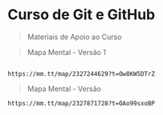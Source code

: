 
<h1>Curso de Git e GitHub </h1>

>Materiais de Apoio ao Curso

>Mapa Mental - Versão 1

```

https://mm.tt/map/2327244629?t=Ow8KW5DTrZ
```

>Mapa Mental - Versão

```
https://mm.tt/map/2327871728?t=OAo99sxoBP
```
